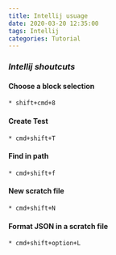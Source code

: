 ```yaml
---
title: Intellij usuage
date: 2020-03-20 12:35:00
tags: Intellij
categories: Tutorial
---
```


### *Intellij shoutcuts*
#### Choose a block selection  
`* shift+cmd+8`
 
 <!-- more -->
    
#### Create Test
`* cmd+shift+T`

#### Find in path
`* cmd+shift+f`

#### New scratch file
`* cmd+shift+N`  

#### Format JSON in a scratch file
`* cmd+shift+option+L`  